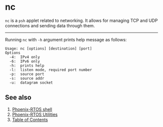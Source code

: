 # nc

`nc` is a `psh` applet related to networking. It allows for managing TCP and UDP connections and sending data through them.

---

Running `nc` with `-h` argument prints help message as follows:
```
Usage: nc [options] [destination] [port]
Options
  -4:  IPv4 only
  -6:  IPv6 only
  -h:  prints help
  -l:  listen mode, required port number
  -p:  source port
  -s:  source addr
  -u:  datagram socket
```

## See also

1. [Phoenix-RTOS shell](psh.md)
2. [Phoenix-RTOS Utilities](README.md)
3. [Table of Contents](../README.md)
